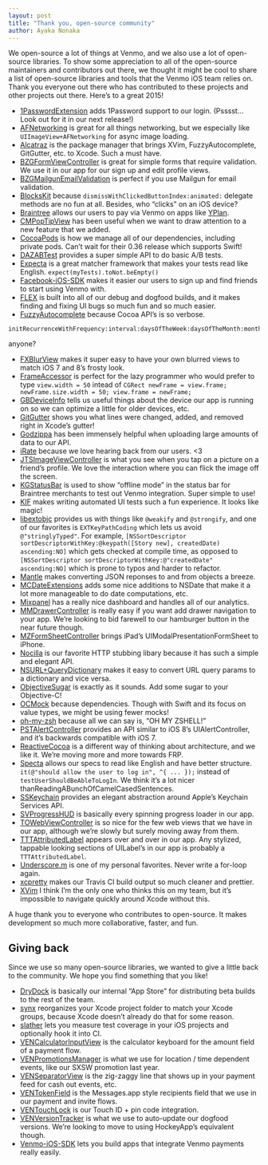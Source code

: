 ```yaml
---
layout: post
title: "Thank you, open-source community"
author: Ayaka Nonaka
---
```


We open-source a lot of things at Venmo, and we also use a lot of open-source libraries. To show some appreciation to all of the open-source maintainers and contributors out there, we thought it might be cool to share a list of open-source libraries and tools that the Venmo iOS team relies on. Thank you everyone out there who has contributed to these projects and other projects out there. Here’s to a great 2015!

* [1PasswordExtension](https://github.com/AgileBits/onepassword-app-extension) adds 1Password support to our login. (Psssst... Look out for it in our next release!)
* [AFNetworking](https://github.com/AFNetworking/AFNetworking) is great for all things networking, but we especially like `UIImageView+AFNetworking` for async image loading.
* [Alcatraz](https://github.com/supermarin/Alcatraz) is the package manager that brings XVim, FuzzyAutocomplete, GitGutter, etc. to Xcode. Such a must have.
* [BZGFormViewController](https://github.com/benzguo/BZGFormViewController) is great for simple forms that require validation. We use it in our app for our sign up and edit profile views.
* [BZGMailgunEmailValidation](https://github.com/benzguo/BZGMailgunEmailValidation) is perfect if you use Mailgun for email validation.
* [BlocksKit](https://github.com/zwaldowski/BlocksKit) because `dismissWithClickedButtonIndex:animated:` delegate methods are no fun at all. Besides, who “clicks” on an iOS device?
* [Braintree](https://github.com/braintree/braintree_ios) allows our users to pay via Venmo on apps like [YPlan](https://yplanapp.com/).
* [CMPopTipView](https://github.com/chrismiles/CMPopTipView) has been useful when we want to draw attention to a new feature that we added.
* [CocoaPods](https://github.com/cocoapods/cocoapods) is how we manage all of our dependencies, including private pods. Can’t wait for their 0.36 release which supports Swift!
* [DAZABTest](https://github.com/dasmer/DAZABTest) provides a super simple API to do basic A/B tests.
* [Expecta](https://github.com/specta/expecta) is a great matcher framework that makes your tests read like English. `expect(myTests).toNot.beEmpty()`
* [Facebook-iOS-SDK](https://github.com/facebook/facebook-ios-sdk) makes it easier our users to sign up and find friends to start using Venmo with.
* [FLEX](https://github.com/Flipboard/FLEX) is built into all of our debug and dogfood builds, and it makes finding and fixing UI bugs so much fun and so much easier.
* [FuzzyAutocomplete](https://github.com/FuzzyAutocomplete/FuzzyAutocompletePlugin) because Cocoa API’s is so verbose.

```objc
initRecurrenceWithFrequency:interval:daysOfTheWeek:daysOfTheMonth:monthsOfTheYear:weeksOfTheYear:daysOfTheYear:setPositions:end:
```
anyone?

* [FXBlurView](https://github.com/nicklockwood/FXBlurView) makes it super easy to have your own blurred views to match iOS 7 and 8’s frosty look.
* [FrameAccessor](https://github.com/AlexDenisov/FrameAccessor) is perfect for the lazy programmer who would prefer to type `view.width = 50` intead of `CGRect newFrame = view.frame; newFrame.size.width = 50; view.frame = newFrame;`
* [GBDeviceInfo](https://github.com/lmirosevic/GBDeviceInfo) tells us useful things about the device our app is running on so we can optimize a little for older devices, etc.
* [GitGutter](https://github.com/allewun/Xcode-GitGutter) shows you what lines were changed, added, and removed right in Xcode’s gutter!
* [Godzippa](https://github.com/mattt/Godzippa) has been immensely helpful when uploading large amounts of data to our API.
* [iRate](https://github.com/nicklockwood/iRate) because we love hearing back from our users. <3
* [JTSImageViewController](https://github.com/jaredsinclair/JTSImageViewController) is what you see when you tap on a picture on a friend’s profile. We love the interaction where you can flick the image off the screen.
* [KGStatusBar](https://github.com/kevingibbon/KGStatusBar) is used to show “offline mode” in the status bar for Braintree merchants to test out Venmo integration. Super simple to use!
* [KIF](https://github.com/kif-framework/KIF) makes writing automated UI tests such a fun experience. It looks like magic!
* [libextobjc](https://github.com/jspahrsummers/libextobjc) provides us with things like `@weakify` and `@strongify`, and one of our favorites is `EXTKeyPathCoding` which lets us avoid `@"stringlyTyped"`. For example, `[NSSortDescriptor sortDescriptorWithKey:@keypath([Story new], createdDate) ascending:NO]` which gets checked at compile time, as opposed to `[NSSortDescriptor sortDescriptorWithKey:@"createdDate" ascending:NO]` which is prone to typos and harder to refactor.
* [Mantle](https://github.com/Mantle/Mantle) makes converting JSON reponses to and from objects a breeze.
* [MCDateExtensions](https://github.com/mirego/MCDateExtensions) adds some nice additions to NSDate that make it a lot more manageable to do date computations, etc.
* [Mixpanel](https://github.com/mixpanel/mixpanel-iphone) has a really nice dashboard and handles all of our analytics.
* [MMDrawerController](https://github.com/mutualmobile/MMDrawerController) is really easy if you want add drawer navigation to your app. We’re looking to bid farewell to our hamburger button in the near future though.
* [MZFormSheetController](https://github.com/m1entus/MZFormSheetController) brings iPad’s UIModalPresentationFormSheet to iPhone.
* [Nocilla](https://github.com/luisobo/Nocilla) is our favorite HTTP stubbing libary because it has such a simple and elegant API.
* [NSURL+QueryDictionary](https://github.com/itsthejb/NSURL-QueryDictionary) makes it easy to convert URL query params to a dictionary and vice versa.
* [ObjectiveSugar](https://github.com/supermarin/objectivesugar) is exactly as it sounds. Add some sugar to your Objective-C!
* [OCMock](https://github.com/erikdoe/ocmock) because dependencies. Though with Swift and its focus on value types, we might be using fewer mocks!
* [oh-my-zsh](https://github.com/robbyrussell/oh-my-zsh) because all we can say is, “OH MY ZSHELL!”
* [PSTAlertController](https://github.com/steipete/PSTAlertController) provides an API similar to iOS 8’s UIAlertController, and it’s backwards compatible with iOS 7.
* [ReactiveCocoa](https://github.com/ReactiveCocoa/ReactiveCocoa) is a different way of thinking about architecture, and we like it. We’re moving more and more towards FRP.
* [Specta](https://github.com/specta/specta) allows our specs to read like English and have better structure. `it(@"should allow the user to log in", ^{ ... });` instead of `testUserShouldBeAbleToLogIn`. We think it’s a lot nicer thanReadingABunchOfCamelCasedSentences.
* [SSKeychain](https://github.com/soffes/sskeychain) provides an elegant abstraction around Apple’s Keychain Services API.
* [SVProgressHUD](https://github.com/TransitApp/SVProgressHUD) is basically every spinning progress loader in our app.
* [TOWebViewController](https://github.com/TimOliver/TOWebViewController) is so nice for the few web views that we have in our app, although we’re slowly but surely moving away from them.
* [TTTAttributedLabel](https://github.com/TTTAttributedLabel/TTTAttributedLabel) appears over and over in our app. Any stylized, tappable looking sections of UILabel’s in our app is probably a `TTTAttributedLabel`.
* [Underscore.m](https://github.com/robb/Underscore.m) is one of my personal favorites. Never write a for-loop again.
* [xcpretty](https://github.com/supermarin/xcpretty) makes our Travis CI build output so much cleaner and prettier.
* [XVim](https://github.com/XVimProject/XVim) I think I’m the only one who thinks this on my team, but it’s impossible to navigate quickly around Xcode without this.

A huge thank you to everyone who contributes to open-source. It makes development so much more collaborative, faster, and fun.

## Giving back

Since we use so many open-source libraries, we wanted to give a little back to the community. We hope you find something that you like!

* [DryDock](https://github.com/venmo/DryDock-iOS/) is basically our internal “App Store” for distributing beta builds to the rest of the team.
* [synx](https://github.com/venmo/synx) reorganizes your Xcode project folder to match your Xcode groups, because Xcode doesn’t already do that for some reason.
* [slather](https://github.com/venmo/slather) lets you measure test coverage in your iOS projects and optionally hook it into CI.
* [VENCalculatorInputView](https://github.com/venmo/VENCalculatorInputView) is the calculator keyboard for the amount field of a payment flow.
* [VENPromotionsManager](https://github.com/venmo/VENPromotionsManager) is what we use for location / time dependent events, like our SXSW promotion last year.
* [VENSeparatorView](https://github.com/venmo/VENSeparatorView) is the zig-zaggy line that shows up in your payment feed for cash out events, etc.
* [VENTokenField](https://github.com/venmo/VENTokenField) is the Messages.app style recipients field that we use in our payment and invite flows.
* [VENTouchLock](https://github.com/venmo/VENTouchLock) is our Touch ID + pin code integration.
* [VENVersionTracker](https://github.com/venmo/VENVersionTracker) is what we use to auto-update our dogfood versions. We’re looking to move to using HockeyApp’s equivalent though.
* [Venmo-iOS-SDK](https://github.com/venmo/venmo-ios-sdk) lets you build apps that integrate Venmo payments really easily.
